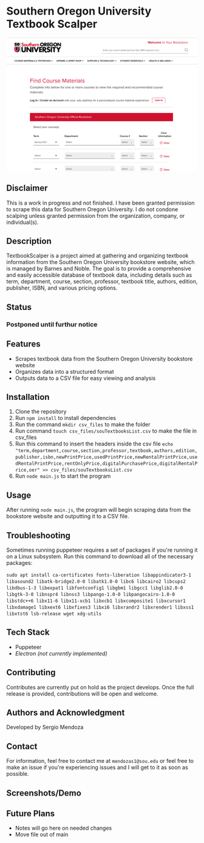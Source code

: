 # Southern Oregon University Textbook Scalper
![Bookstore homepage screenshot](images/image.png)

## Disclaimer
This is a work in progress and not finished. I have been granted permission to scrape this data for Southern Oregon University. I do not condone scalping unless granted permission from the organization, company, or individual(s). 

## Description
TextbookScalper is a project aimed at gathering and organizing textbook information from the Southern Oregon University bookstore website, which is managed by Barnes and Noble. The goal is to provide a comprehensive and easily accessible database of textbook data, including details such as term, department, course, section, professor, textbook title, authors, edition, publisher, ISBN, and various pricing options.

## Status

### Postponed until furthur notice

## Features
* Scrapes textbook data from the Southern Oregon University bookstore website
* Organizes data into a structured format
* Outputs data to a CSV file for easy viewing and analysis

## Installation
1. Clone the repository
2. Run `npm install` to install dependencies
3. Run the command `mkdir csv_files` to make the folder
4. Run command `touch csv_files/souTextbooksList.csv` to make the file in csv_files
5. Run this command to insert the headers inside the csv file `echo "term,department,course,section,professor,textbook,authors,edition,publisher,isbn,newPrintPrice,usedPrintPrice,newRentalPrintPrice,usedRentalPrintPrice,rentOnlyPrice,digitalPurchasePrice,digitalRentalPrice,oer" >> csv_files/souTextbooksList.csv`
6. Run `node main.js` to start the program

## Usage
After running `node main.js`, the program will begin scraping data from the bookstore website and outputting it to a CSV file.

## Troubleshooting
Sometimes running puppeteer requires a set of packages if you're running it on a Linux subsystem. Run this command to download all of the necessary packages:

`sudo apt install ca-certificates fonts-liberation libappindicator3-1 libasound2 libatk-bridge2.0-0 libatk1.0-0 libc6 libcairo2 libcups2 libdbus-1-3 libexpat1 libfontconfig1 libgbm1 libgcc1 libglib2.0-0 libgtk-3-0 libnspr4 libnss3 libpango-1.0-0 libpangocairo-1.0-0 libstdc++6 libx11-6 libx11-xcb1 libxcb1 libxcomposite1 libxcursor1 libxdamage1 libxext6 libxfixes3 libxi6 libxrandr2 libxrender1 libxss1 libxtst6 lsb-release wget xdg-utils`

## Tech Stack
* Puppeteer
* *Electron (not currently implemented)*

## Contributing
Contributes are currently put on hold as the project develops. Once the full release is provided, contributions will be open and welcome.

## Authors and Acknowledgment
Developed by Sergio Mendoza

## Contact
For information, feel free to contact me at ``mendozas1@sou.edu`` or feel free to make an issue if you're experiencing issues and I will get to it as soon as possible.

## Screenshots/Demo

## Future Plans
- Notes will go here on needed changes
- Move file out of main